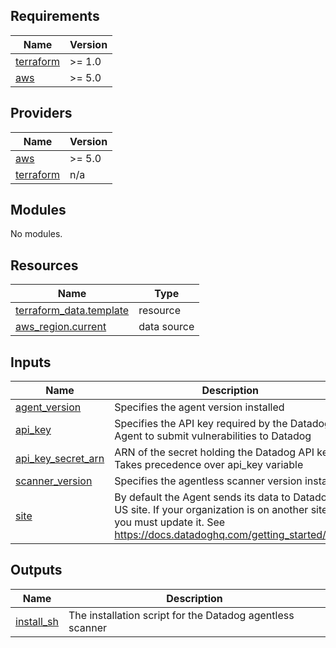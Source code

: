 <!-- BEGIN_TF_DOCS -->
## Requirements

| Name | Version |
|------|---------|
| <a name="requirement_terraform"></a> [terraform](#requirement\_terraform) | >= 1.0 |
| <a name="requirement_aws"></a> [aws](#requirement\_aws) | >= 5.0 |

## Providers

| Name | Version |
|------|---------|
| <a name="provider_aws"></a> [aws](#provider\_aws) | >= 5.0 |
| <a name="provider_terraform"></a> [terraform](#provider\_terraform) | n/a |

## Modules

No modules.

## Resources

| Name | Type |
|------|------|
| [terraform_data.template](https://registry.terraform.io/providers/hashicorp/terraform/latest/docs/resources/data) | resource |
| [aws_region.current](https://registry.terraform.io/providers/hashicorp/aws/latest/docs/data-sources/region) | data source |

## Inputs

| Name | Description | Type | Default | Required |
|------|-------------|------|---------|:--------:|
| <a name="input_agent_version"></a> [agent\_version](#input\_agent\_version) | Specifies the agent version installed | `string` | `"50.3"` | no |
| <a name="input_api_key"></a> [api\_key](#input\_api\_key) | Specifies the API key required by the Datadog Agent to submit vulnerabilities to Datadog | `string` | `null` | no |
| <a name="input_api_key_secret_arn"></a> [api\_key\_secret\_arn](#input\_api\_key\_secret\_arn) | ARN of the secret holding the Datadog API key. Takes precedence over api\_key variable | `string` | `null` | no |
| <a name="input_scanner_version"></a> [scanner\_version](#input\_scanner\_version) | Specifies the agentless scanner version installed | `string` | `"7.50.0~agentless~scanner~2024020101"` | no |
| <a name="input_site"></a> [site](#input\_site) | By default the Agent sends its data to Datadog US site. If your organization is on another site, you must update it. See https://docs.datadoghq.com/getting_started/site/ | `string` | `"datadoghq.com"` | no |

## Outputs

| Name | Description |
|------|-------------|
| <a name="output_install_sh"></a> [install\_sh](#output\_install\_sh) | The installation script for the Datadog agentless scanner |
<!-- END_TF_DOCS -->
